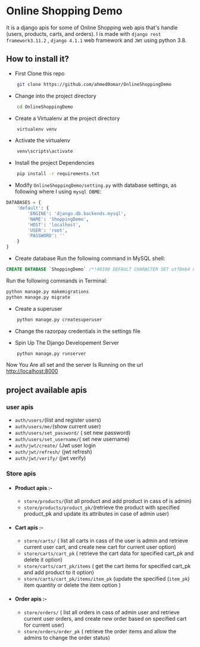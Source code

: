 # Online Shopping Demo

It is a django apis for some of Online Shopping web apis that's handle (users, products, carts, and orders).
I is made with `django rest framework3.11.2` , `django 4.1.1` web framework and `JWt` using python 3.8.

## How to install it?

- First Clone this repo

```bash
    git clone https://github.com/ahmed0omar/OnlineShoppingDemo
```

- Change into the project directory

```bash
    cd OnlineShoppingDemo
```

- Create a Virtualenv at the project directory

```bash
    virtualenv venv
```

- Activate the virtualenv

```bash
    venv\scripts\activate
```

- Install the project Dependencies

```bash
    pip install -r requirements.txt
```

- Modify `OnlineShoppingDemo/setting.py` with database settings, as following where I using `mysql DBME`:

```python
DATABASES = {
    'default': {
        'ENGINE': 'django.db.backends.mysql',
        'NAME': 'ShoppingDemo',
        'HOST': 'localhost',
        'USER': 'root',
        'PASSWORD': ''
    }
}
```

- Create database
Run the following command in MySQL shell:

```sql
CREATE DATABASE `ShoppingDemo` /*!40100 DEFAULT CHARACTER SET utf8mb4 COLLATE utf8mb4_unicode_ci */;
```

Run the following commands in Terminal:

```bash
python manage.py makemigrations
python manage.py migrate
```  

- Create a superuser

```bash
    python manage.py createsuperuser
```

- Change the razorpay credentials in the settings file

- Spin Up The Django Developement Server

```bash
    python manage.py runserver
```

Now You Are all set and the server Is Running on the url <http://localhost:8000>

## project available apis

### user apis

- `auth/users/`(list and register users)
- `auth/users/me/`(show current user)
- `auth/users/set_password/` ( set new password)
- `auth/users/set_username/`( set new username)
- `auth/jwt/create/` (Jwt user login
- `auth/jwt/refresh/` (jwt refresh)
- `auth/jwt/verify/` (jwt verify)

### Store apis

- #### Product apis  :-

  - `store/products/`(list all product and add product in cass of is admin)
  - `store/products/product_pk/`(retrieve the product with specified product_pk and update its attributes in case of admin user)

- #### Cart apis :-

  - `store/carts/` ( list all carts in cass of the user is admin and retrieve current user cart, and create new cart for current user option)
  - `store/carts/cart_pk` ( retrieve the cart data for specified cart_pk and delete it option)
  - `store/carts/cart_pk/items` ( get the cart items for specified cart_pk and add product to it option)
  - `store/carts/cart_pk/items/item_pk` (update the specified (`item_pk`) item quantity or delete the item option )

- #### Order apis :-

  - `store/orders/` ( list all orders in cass of    admin user and retrieve current user orders,
    and create new order based on specified cart for current user)
  - `store/orders/order_pk` ( retrieve the order items and allow the admins to change the order status)
